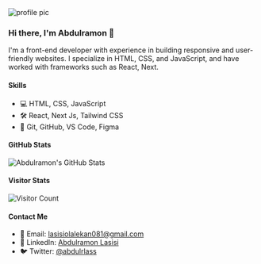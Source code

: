 <!-- Header -->
<img align="center" src="https://images.unsplash.com/photo-1529665253569-6d01c0eaf7b6?ixlib=rb-4.0.3&ixid=MnwxMjA3fDB8MHxwaG90by1wYWdlfHx8fGVufDB8fHx8&auto=format&fit=crop&w=785&q=80" alt="profile pic" />

<!-- Introduction -->

### Hi there, I'm Abdulramon 👋

I'm a front-end developer with experience in building responsive and user-friendly websites. I specialize in HTML, CSS, and JavaScript, and have worked with frameworks such as React, Next.

<!-- Skills -->

#### Skills

- 💻 HTML, CSS, JavaScript
- 🛠️ React, Next Js, Tailwind CSS
- 🚀 Git, GitHub, VS Code, Figma

<!-- Stats -->

#### GitHub Stats

![Abdulramon's GitHub Stats](https://github-readme-stats.vercel.app/api?username=CursedAFK&count_private=true&show_icons=true&theme=radical)

<!-- Visitor Stats -->

#### Visitor Stats

![Visitor Count](https://profile-counter.glitch.me/{CursedAFK}/count.svg)

<!-- Contact -->

#### Contact Me

- 📧 Email: lasisiolalekan081@gmail.com
- 💼 LinkedIn: [Abdulramon Lasisi](https://www.linkedin.com/in/abdulramon-lasisi-9b853b1b9/)
- 🐦 Twitter: [@abdulrlass](https://twitter.com/AbdulRLass)
